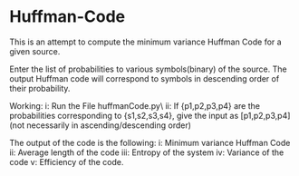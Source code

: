 # Huffman-Code
This is an attempt to compute the minimum variance Huffman Code for a given source.

Enter the list of probabilities to various symbols(binary) of the source. 
The output Huffman code will correspond to symbols in descending order of their probability.

Working:
i:   Run the File huffmanCode.py\\
ii:  If {p1,p2,p3,p4} are the probabilities corresponding to {s1,s2,s3,s4}, 
     give the input as [p1,p2,p3,p4] (not necessarily in ascending/descending order)
     
The output of the code is the following:
i:   Minimum variance Huffman Code
ii:  Average length of the code
iii: Entropy of the system
iv:  Variance of the code
v:   Efficiency of the code.

